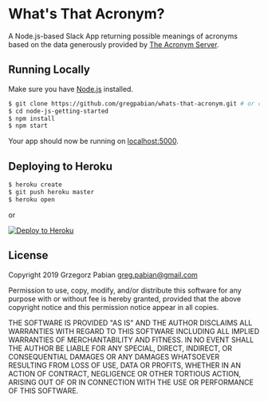 # What's That Acronym?

A Node.js-based Slack App returning possible meanings of acronyms based on the data generously provided by [The Acronym Server](http://acronyms.silmaril.ie/).

## Running Locally

Make sure you have [Node.js](http://nodejs.org/) installed.

```sh
$ git clone https://github.com/gregpabian/whats-that-acronym.git # or clone your own fork
$ cd node-js-getting-started
$ npm install
$ npm start
```

Your app should now be running on [localhost:5000](http://localhost:5000/).

## Deploying to Heroku

```sh
$ heroku create
$ git push heroku master
$ heroku open
```
or

[![Deploy to Heroku](https://www.herokucdn.com/deploy/button.png)](https://heroku.com/deploy)

## License

Copyright 2019 Grzegorz Pabian <greg.pabian@gmail.com>

Permission to use, copy, modify, and/or distribute this software for any purpose with or without fee is hereby granted, provided that the above copyright notice and this permission notice appear in all copies.

THE SOFTWARE IS PROVIDED "AS IS" AND THE AUTHOR DISCLAIMS ALL WARRANTIES WITH REGARD TO THIS SOFTWARE INCLUDING ALL IMPLIED WARRANTIES OF MERCHANTABILITY AND FITNESS. IN NO EVENT SHALL THE AUTHOR BE LIABLE FOR ANY SPECIAL, DIRECT, INDIRECT, OR CONSEQUENTIAL DAMAGES OR ANY DAMAGES WHATSOEVER RESULTING FROM LOSS OF USE, DATA OR PROFITS, WHETHER IN AN ACTION OF CONTRACT, NEGLIGENCE OR OTHER TORTIOUS ACTION, ARISING OUT OF OR IN CONNECTION WITH THE USE OR PERFORMANCE OF THIS SOFTWARE.